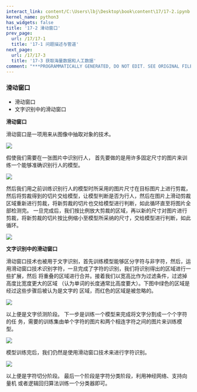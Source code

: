 ```yaml
---
interact_link: content/C:\Users\lbj\Desktop\book\content\17/17-2.ipynb
kernel_name: python3
has_widgets: false
title: '17-2 滑动窗口'
prev_page:
  url: /17/17-1
  title: '17-1 问题描述与管道'
next_page:
  url: /17/17-3
  title: '17-3 获取海量数据和人工数据'
comment: "***PROGRAMMATICALLY GENERATED, DO NOT EDIT. SEE ORIGINAL FILES IN /content***"
---
```


### 滑动窗口

+ 滑动窗口
+ 文字识别中的滑动窗口

**滑动窗口**

滑动窗口是一项用来从图像中抽取对象的技术。

![](https://i.loli.net/2018/12/02/5c032285ba2dd.png)

假使我们需要在一张图片中识别行人，
首先要做的是用许多固定尺寸的图片来训练一个能够准确识别行人的模型。

![](https://i.loli.net/2018/12/02/5c0322f946b60.png)

然后我们用之前训练识别行人的模型时所采用的图片尺寸在目标图片上进行剪裁，然后将剪裁得到的切片交给模型，让模型判断是否为行人，然后在图片上滑动剪裁区域重新进行剪裁，将新剪裁的切片也交给模型进行判断，如此循环直至将图片全部检测完。 一旦完成后，我们按比例放大剪裁的区域，再以新的尺寸对图片进行剪裁，将新剪裁的切片按比例缩小至模型所采纳的尺寸，交给模型进行判断，如此循环。 
 
 ![](https://i.loli.net/2018/12/02/5c03232aec43b.png)

**文字识别中的滑动窗口**

滑动窗口技术也被用于文字识别，首先训练模型能够区分字符与非字符，然后，运用滑动窗口技术识别字符，一旦完成了字符的识别，我们将识别得出的区域进行一些扩展，然后
将重叠的区域进行合并。接着我们以宽高比作为过滤条件，过滤掉高度比宽度更大的区域
（认为单词的长度通常比高度要大）。下图中绿色的区域是经过这些步骤后被认为是文字的
区域，而红色的区域是被忽略的。 

![](https://i.loli.net/2018/12/02/5c0323892d045.png)


以上便是文字侦测阶段。 下一步是训练一个模型来完成将文字分割成一个个字符的任
务，需要的训练集由单个字符的图片和两个相连字符之间的图片来训练模型。 
 
![](https://i.loli.net/2018/12/02/5c0323bf2bafe.png)

模型训练完后，我们仍然是使用滑动窗口技术来进行字符识别。 

![](https://i.loli.net/2018/12/02/5c0323cef380d.png)
 
以上便是字符切分阶段。 最后一个阶段是字符分类阶段，利用神经网络、支持向量机
或者逻辑回归算法训练一个分类器即可。 
